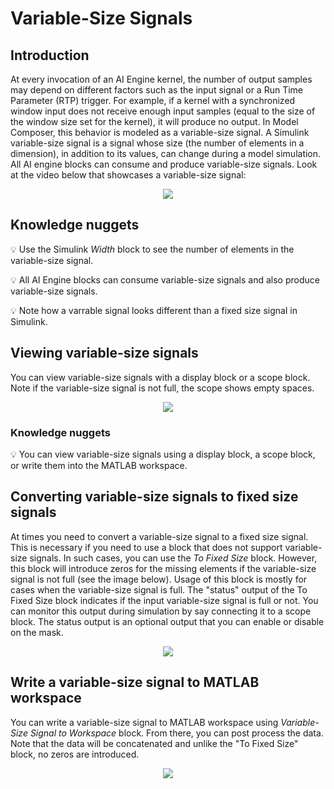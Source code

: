 # Variable-Size Signals
## Introduction
At every invocation of an AI Engine kernel, the number of output samples may depend on different factors such as the input signal or a Run Time Parameter (RTP) trigger. For example, if a kernel with a synchronized window input does not receive enough input samples (equal to the size of the window size set for the kernel), it will produce no output. In Model Composer, this behavior is modeled as a variable-size signal. A Simulink variable-size signal is a signal whose size (the number of elements in a dimension), in addition to its values, can change during a model simulation. All AI engine blocks can consume and produce variable-size signals. Look at the video below that showcases a variable-size signal:

<p align="center">
<img src="VariableSizeSignalIntro.gif">
</p>

## Knowledge nuggets

:bulb: Use the Simulink *Width* block to see the number of elements in the variable-size signal.

:bulb: All AI Engine blocks can consume variable-size signals and also produce variable-size signals.

:bulb: Note how a varrable signal looks different than a fixed size signal in Simulink.

## Viewing variable-size signals

You can view variable-size signals with a display block or a scope block. Note if the variable-size signal is not full, the scope shows empty spaces.

<p align="center">
<img src="VariableSizeSignalScope.gif">
</p>

### Knowledge nuggets

:bulb: You can view variable-size signals using a display block, a scope block, or write them into the MATLAB workspace. 

## Converting variable-size signals to fixed size signals

At times you need to convert a variable-size signal to a fixed size signal. This is necessary if you need to use a block that does not support variable-size signals. In such cases, you can use the *To Fixed Size* block. However, this block will introduce zeros for the missing elements if the variable-size signal is not full (see the image below). Usage of this block is mostly for cases when the variable-size signal is full. The "status" output of the To Fixed Size block indicates if the input variable-size signal is full or not. You can monitor this output during simulation by say connecting it to a scope block. The status output is an optional output that you can enable or disable on the mask.

<p align="center">
<img src="VariableSizeSignalToFixedSize.gif">
</p>

## Write a variable-size signal to MATLAB workspace

You can write a variable-size signal to MATLAB workspace using *Variable-Size Signal to Workspace* block. From there, you can post process the data. Note that the data will be concatenated and unlike the "To Fixed Size" block, no zeros are introduced.

<p align="center">
<img src="toWorkspace.PNG">
</p>

